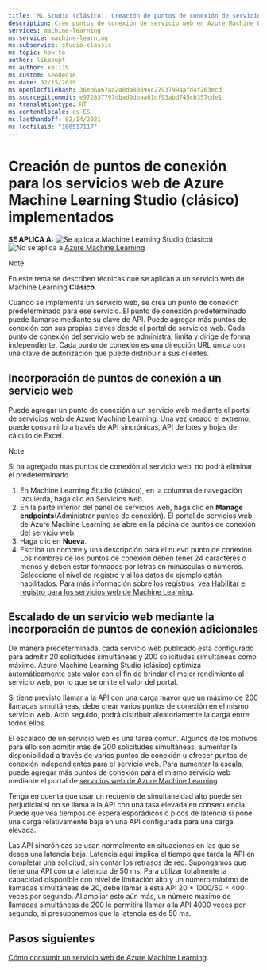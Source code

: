 ```yaml
---
title: 'ML Studio (clásico): Creación de puntos de conexión de servicio web: Azure'
description: Cree puntos de conexión de servicio web en Azure Machine Learning Studio (clásico). Cada punto de conexión del servicio web se administra, limita y dirige de forma independiente.
services: machine-learning
ms.service: machine-learning
ms.subservice: studio-classic
ms.topic: how-to
author: likebupt
ms.author: keli19
ms.custom: seodec18
ms.date: 02/15/2019
ms.openlocfilehash: 36eb6a67aa2a8da80894c27937994afd4f263ecd
ms.sourcegitcommit: e972837797dbad9dbaa01df93abd745cb357cde1
ms.translationtype: HT
ms.contentlocale: es-ES
ms.lasthandoff: 02/14/2021
ms.locfileid: "100517117"
---
```

# <a name="create-endpoints-for-deployed-azure-machine-learning-studio-classic-web-services"></a>Creación de puntos de conexión para los servicios web de Azure Machine Learning Studio (clásico) implementados

**SE APLICA A:**  ![Se aplica a.](../../../includes/media/aml-applies-to-skus/yes.png)Machine Learning Studio (clásico)   ![No se aplica a.](../../../includes/media/aml-applies-to-skus/no.png)[Azure Machine Learning](../overview-what-is-machine-learning-studio.md#ml-studio-classic-vs-azure-machine-learning-studio)


> [!NOTE]
> En este tema se describen técnicas que se aplican a un servicio web de Machine Learning **Clásico**.

Cuando se implementa un servicio web, se crea un punto de conexión predeterminado para ese servicio. El punto de conexión predeterminado puede llamarse mediante su clave de API. Puede agregar más puntos de conexión con sus propias claves desde el portal de servicios web.
Cada punto de conexión del servicio web se administra, limita y dirige de forma independiente. Cada punto de conexión es una dirección URL única con una clave de autorización que puede distribuir a sus clientes.

## <a name="add-endpoints-to-a-web-service"></a>Incorporación de puntos de conexión a un servicio web

Puede agregar un punto de conexión a un servicio web mediante el portal de servicios web de Azure Machine Learning. Una vez creado el extremo, puede consumirlo a través de API sincrónicas, API de lotes y hojas de cálculo de Excel.

> [!NOTE]
> Si ha agregado más puntos de conexión al servicio web, no podrá eliminar el predeterminado.

1. En Machine Learning Studio (clásico), en la columna de navegación izquierda, haga clic en Servicios web.
2. En la parte inferior del panel de servicios web, haga clic en **Manage endpoints**(Administrar puntos de conexión). El portal de servicios web de Azure Machine Learning se abre en la página de puntos de conexión del servicio web.
3. Haga clic en **Nueva**.
4. Escriba un nombre y una descripción para el nuevo punto de conexión. Los nombres de los puntos de conexión deben tener 24 caracteres o menos y deben estar formados por letras en minúsculas o números. Seleccione el nivel de registro y si los datos de ejemplo están habilitados. Para más información sobre los registros, vea [Habilitar el registro para los servicios web de Machine Learning](web-services-logging.md).

## <a name="scale-a-web-service-by-adding-additional-endpoints"></a><a id="scaling"></a> Escalado de un servicio web mediante la incorporación de puntos de conexión adicionales

De manera predeterminada, cada servicio web publicado está configurado para admitir 20 solicitudes simultáneas y 200 solicitudes simultáneas como máximo. Azure Machine Learning Studio (clásico) optimiza automáticamente este valor con el fin de brindar el mejor rendimiento al servicio web, por lo que se omite el valor del portal.

Si tiene previsto llamar a la API con una carga mayor que un máximo de 200 llamadas simultáneas, debe crear varios puntos de conexión en el mismo servicio web. Acto seguido, podrá distribuir aleatoriamente la carga entre todos ellos.

El escalado de un servicio web es una tarea común. Algunos de los motivos para ello son admitir más de 200 solicitudes simultáneas, aumentar la disponibilidad a través de varios puntos de conexión u ofrecer puntos de conexión independientes para el servicio web. Para aumentar la escala, puede agregar más puntos de conexión para el mismo servicio web mediante el portal de [servicios web de Azure Machine Learning](https://services.azureml.net/).

Tenga en cuenta que usar un recuento de simultaneidad alto puede ser perjudicial si no se llama a la API con una tasa elevada en consecuencia. Puede que vea tiempos de espera esporádicos o picos de latencia si pone una carga relativamente baja en una API configurada para una carga elevada.

Las API sincrónicas se usan normalmente en situaciones en las que se desea una latencia baja. Latencia aquí implica el tiempo que tarda la API en completar una solicitud, sin contar los retrasos de red. Supongamos que tiene una API con una latencia de 50 ms. Para utilizar totalmente la capacidad disponible con nivel de limitación alto y un número máximo de llamadas simultáneas de 20, debe llamar a esta API 20 * 1000/50 = 400 veces por segundo. Al ampliar esto aún más, un número máximo de llamadas simultáneas de 200 le permitirá llamar a la API 4000 veces por segundo, si presuponemos que la latencia es de 50 ms.

## <a name="next-steps"></a>Pasos siguientes

[Cómo consumir un servicio web de Azure Machine Learning](consume-web-services.md).